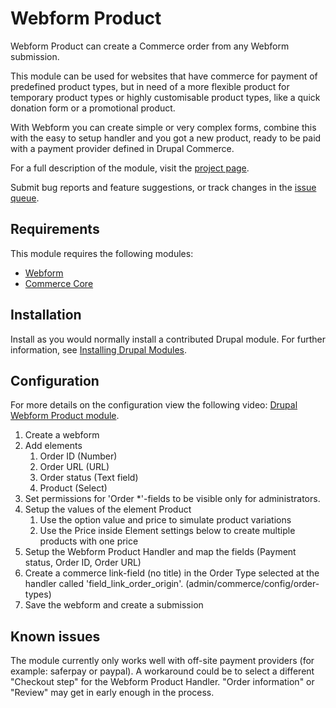 # Webform Product

Webform Product can create a Commerce order from any Webform submission.

This module can be used for websites that have commerce for payment of 
predefined product types, but in need of a more flexible product for temporary 
product types or highly customisable product types, like a quick donation form 
or a promotional product.

With Webform you can create simple or very complex forms, combine this with 
the easy to setup handler and you got a new product, ready to be paid with 
a payment provider defined in Drupal Commerce.

For a full description of the module, visit the
[project page](https://www.drupal.org/project/webform_product).

Submit bug reports and feature suggestions, or track changes in the
[issue queue](https://www.drupal.org/project/issues/webform_product).

## Requirements

This module requires the following modules:

- [Webform](https://www.drupal.org/project/webform)
- [Commerce Core](https://www.drupal.org/project/commerce)

## Installation

Install as you would normally install a contributed Drupal module. For further
information, see
[Installing Drupal Modules](https://www.drupal.org/docs/extending-drupal/installing-drupal-modules).

## Configuration

For more details on the configuration view the following video:
[Drupal Webform Product module](https://www.youtube.com/watch?v=zf1ZGKZVGQQ).

1. Create a webform
2. Add elements
   1. Order ID (Number)
   2. Order URL (URL)
   3. Order status (Text field)
   4. Product (Select)
3. Set permissions for 'Order *'-fields to be visible only for administrators.
4. Setup the values of the element Product
   1. Use the option value and price to simulate product variations
   2. Use the Price inside Element settings below to create multiple 
   products with one price
5. Setup the Webform Product Handler and map the fields 
(Payment status, Order ID, Order URL)
6. Create a commerce link-field (no title) in the Order Type selected at the 
handler called 'field_link_order_origin'. (admin/commerce/config/order-types)
7. Save the webform and create a submission

## Known issues
The module currently only works well with off-site payment providers 
(for example: saferpay or paypal).
A workaround could be to select a different "Checkout step" for the 
Webform Product Handler. "Order information" or "Review" may get in 
early enough in the process.
